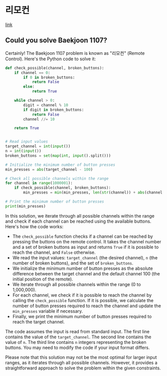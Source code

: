 # 리모컨

[link](https://www.acmicpc.net/problem/1107)

## Could you solve Baekjoon 1107?

Certainly! The Baekjoon 1107 problem is known as "리모컨" (Remote Control). Here's the Python code to solve it:

```python
def check_possible(channel, broken_buttons):
    if channel == 0:
        if 0 in broken_buttons:
            return False
        else:
            return True

    while channel > 0:
        digit = channel % 10
        if digit in broken_buttons:
            return False
        channel //= 10

    return True


# Read input values
target_channel = int(input())
n = int(input())
broken_buttons = set(map(int, input().split()))

# Initialize the minimum number of button presses
min_presses = abs(target_channel - 100)

# Check all possible channels within the range
for channel in range(1000001):
    if check_possible(channel, broken_buttons):
        min_presses = min(min_presses, len(str(channel)) + abs(channel - target_channel))

# Print the minimum number of button presses
print(min_presses)
```

In this solution, we iterate through all possible channels within the range and check if each channel can be reached using the available buttons. Here's how the code works:

- The `check_possible` function checks if a channel can be reached by pressing the buttons on the remote control. It takes the channel number and a set of broken buttons as input and returns `True` if it is possible to reach the channel, and `False` otherwise.
- We read the input values: `target_channel` (the desired channel), `n` (the number of broken buttons), and the set of `broken_buttons`.
- We initialize the minimum number of button presses as the absolute difference between the target channel and the default channel 100 (the initial position of the remote).
- We iterate through all possible channels within the range (0 to 1,000,000).
- For each channel, we check if it is possible to reach the channel by calling the `check_possible` function. If it is possible, we calculate the number of button presses required to reach the channel and update the `min_presses` variable if necessary.
- Finally, we print the minimum number of button presses required to reach the target channel.

The code assumes the input is read from standard input. The first line contains the value of the `target_channel`. The second line contains the value of `n`. The third line contains `n` integers representing the broken buttons. You may need to modify the code if your input format differs.

Please note that this solution may not be the most optimal for larger input ranges, as it iterates through all possible channels. However, it provides a straightforward approach to solve the problem within the given constraints.
